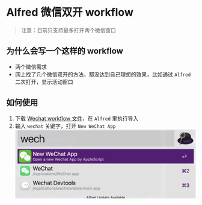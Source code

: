 <!--
 * @Date: 2024-02-19 18:44:01
 * @LastEditors: laoona laoona@163.com
 * @LastEditTime: 2024-02-19 18:57:04
 * @FilePath: /alfred-workflow-wechat-ghost/READEME.md
-->

# Alfred 微信双开 workflow

> 注意：目前只支持最多打开两个微信窗口

## 为什么会写一个这样的 workflow

- 两个微信需求
- 网上找了几个微信双开的方法，都没达到自己理想的效果，比如通过 `Alfred` 二次打开，显示活动窗口

## 如何使用

1. 下载 [Wechat workflow 文件](Wechat.alfredworkflow)，在 `Alfred` 里执行导入
2. 输入 `wechat` 关键字，打开 `New WeChat App`
   ![alt text](image.png)
